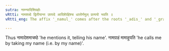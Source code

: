 ```yaml
---
sutra: नाम्न्यादिशिग्रहोः
vRtti: नामशब्दे द्वितीयान्त उपपदे आदिशेर्ग्रहेश्च धातोर्णमुल् प्रत्ययो भवति ॥
vRtti_eng: The affix '_namul_' comes after the roots '_adis_' and '_grah_', when the word '_naman_' (name) in the Accusative, is in composition.

---
```

Thus नामादेशमाचष्ठे 'he mentions it, telling his name'. नामग्राहं मामाहूयति 'he calls me by taking my name (i.e. by my name)'.